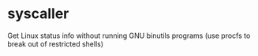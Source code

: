 syscaller
=========

Get Linux status info without running GNU binutils programs (use procfs to break out of restricted shells)
